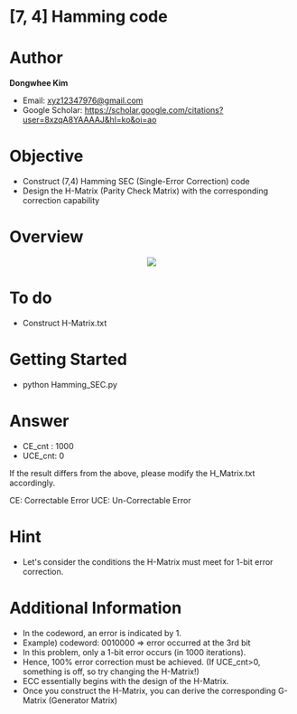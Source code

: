 # [7, 4] Hamming code

# Author

**Dongwhee Kim** 

- Email: xyz12347976@gmail.com
- Google Scholar: https://scholar.google.com/citations?user=8xzqA8YAAAAJ&hl=ko&oi=ao

# Objective
- Construct (7,4) Hamming SEC (Single-Error Correction) code 
- Design the H-Matrix (Parity Check Matrix) with the corresponding correction capability

# Overview
<p align="center">
  <img src="https://github.com/xyz123479/ECC-exercise/assets/62287136/407147c3-8327-4e5f-85fd-db35835b276c">
</p>

# To do
- Construct H-Matrix.txt

# Getting Started
- python Hamming_SEC.py

# Answer
- CE_cnt : 1000
- UCE_cnt: 0

If the result differs from the above, please modify the H_Matrix.txt accordingly.

CE: Correctable Error
UCE: Un-Correctable Error

# Hint
- Let's consider the conditions the H-Matrix must meet for 1-bit error correction.

# Additional Information
- In the codeword, an error is indicated by 1.
- Example) codeword: 0010000 => error occurred at the 3rd bit
- In this problem, only a 1-bit error occurs (in 1000 iterations).
- Hence, 100% error correction must be achieved. (If UCE_cnt>0, something is off, so try changing the H-Matrix!)
- ECC essentially begins with the design of the H-Matrix.
- Once you construct the H-Matrix, you can derive the corresponding G-Matrix (Generator Matrix)
